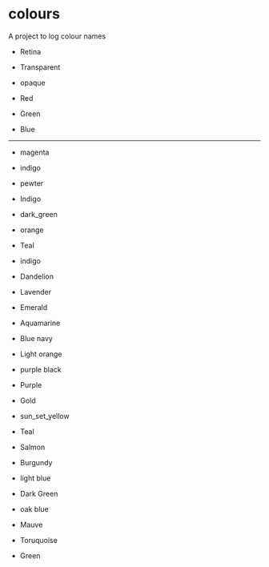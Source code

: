 # colours
A project to log colour names

- Retina

- Transparent
- opaque

- Red 
- Green
- Blue

----------

- magenta
- indigo
- pewter

- Indigo 
- dark_green
- orange

- Teal 
- indigo
- Dandelion


- Lavender
- Emerald
- Aquamarine

- Blue navy
- Light orange
- purple black

-  Purple 
-  Gold
-  sun_set_yellow

- Teal
- Salmon
- Burgundy


- light blue
- Dark Green
- oak blue


- Mauve 
- Toruquoise
- Green




